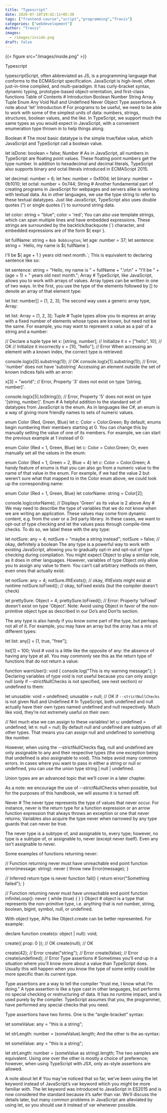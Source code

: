 ```yaml
---
title: "Typescript"
date: 2020-07-10T19:42:11+05:30
tags: ["frontend-course","script","programming","Travis"]
categories: ["webdevelopment"]
Author: "Travis"
images:
  - /images/inside.png
draft: false
---
```


{{< figure src="/images/inside.png" >}}

Typescript

typescriptScript, often abbreviated as JS, is a programming language that conforms to the ECMAScript specification. JavaScript is high-level, often just-in-time compiled, and multi-paradigm. It has curly-bracket syntax, dynamic typing, prototype-based object-orientation, and first-class functions
Table of Contents #
Introduction
Boolean
Number
String
Array
Tuple
Enum
Any
Void
Null and Undefined
Never
Object
Type assertions
A note about ‘let’
Introduction #
For programs to be useful, we need to be able to work with some of the simplest units of data: numbers, strings, structures, boolean values, and the like. In TypeScript, we support much the same types as you would expect in JavaScript, with a convenient enumeration type thrown in to help things along.

Boolean #
The most basic datatype is the simple true/false value, which JavaScript and TypeScript call a boolean value.

let isDone: boolean = false;
Number #
As in JavaScript, all numbers in TypeScript are floating point values. These floating point numbers get the type number. In addition to hexadecimal and decimal literals, TypeScript also supports binary and octal literals introduced in ECMAScript 2015.

let decimal: number = 6;
let hex: number = 0xf00d;
let binary: number = 0b1010;
let octal: number = 0o744;
String #
Another fundamental part of creating programs in JavaScript for webpages and servers alike is working with textual data. As in other languages, we use the type string to refer to these textual datatypes. Just like JavaScript, TypeScript also uses double quotes (") or single quotes (') to surround string data.

let color: string = "blue";
color = 'red';
You can also use template strings, which can span multiple lines and have embedded expressions. These strings are surrounded by the backtick/backquote (`) character, and embedded expressions are of the form ${ expr }.

let fullName: string = `Bob Bobbington`;
let age: number = 37;
let sentence: string = `Hello, my name is ${ fullName }.

I'll be ${ age + 1 } years old next month.`;
This is equivalent to declaring sentence like so:

let sentence: string = "Hello, my name is " + fullName + ".\n\n" +
    "I'll be " + (age + 1) + " years old next month.";
Array #
TypeScript, like JavaScript, allows you to work with arrays of values. Array types can be written in one of two ways. In the first, you use the type of the elements followed by [] to denote an array of that element type:

let list: number[] = [1, 2, 3];
The second way uses a generic array type, Array<elemType>:

let list: Array<number> = [1, 2, 3];
Tuple #
Tuple types allow you to express an array with a fixed number of elements whose types are known, but need not be the same. For example, you may want to represent a value as a pair of a string and a number:

// Declare a tuple type
let x: [string, number];
// Initialize it
x = ["hello", 10]; // OK
// Initialize it incorrectly
x = [10, "hello"]; // Error
When accessing an element with a known index, the correct type is retrieved:

console.log(x[0].substring(1)); // OK
console.log(x[1].substring(1)); // Error, 'number' does not have 'substring'
Accessing an element outside the set of known indices fails with an error:

x[3] = "world"; // Error, Property '3' does not exist on type '[string, number]'.

console.log(x[5].toString()); // Error, Property '5' does not exist on type '[string, number]'.
Enum #
A helpful addition to the standard set of datatypes from JavaScript is the enum. As in languages like C#, an enum is a way of giving more friendly names to sets of numeric values.

enum Color {Red, Green, Blue}
let c: Color = Color.Green;
By default, enums begin numbering their members starting at 0. You can change this by manually setting the value of one of its members. For example, we can start the previous example at 1 instead of 0:

enum Color {Red = 1, Green, Blue}
let c: Color = Color.Green;
Or, even manually set all the values in the enum:

enum Color {Red = 1, Green = 2, Blue = 4}
let c: Color = Color.Green;
A handy feature of enums is that you can also go from a numeric value to the name of that value in the enum. For example, if we had the value 2 but weren’t sure what that mapped to in the Color enum above, we could look up the corresponding name:

enum Color {Red = 1, Green, Blue}
let colorName: string = Color[2];

console.log(colorName); // Displays 'Green' as its value is 2 above
Any #
We may need to describe the type of variables that we do not know when we are writing an application. These values may come from dynamic content, e.g. from the user or a 3rd party library. In these cases, we want to opt-out of type checking and let the values pass through compile-time checks. To do so, we label these with the any type:

let notSure: any = 4;
notSure = "maybe a string instead";
notSure = false; // okay, definitely a boolean
The any type is a powerful way to work with existing JavaScript, allowing you to gradually opt-in and opt-out of type checking during compilation. You might expect Object to play a similar role, as it does in other languages. However, variables of type Object only allow you to assign any value to them. You can’t call arbitrary methods on them, even ones that actually exist:

let notSure: any = 4;
notSure.ifItExists(); // okay, ifItExists might exist at runtime
notSure.toFixed(); // okay, toFixed exists (but the compiler doesn't check)

let prettySure: Object = 4;
prettySure.toFixed(); // Error: Property 'toFixed' doesn't exist on type 'Object'.
Note: Avoid using Object in favor of the non-primitive object type as described in our Do’s and Don’ts section.

The any type is also handy if you know some part of the type, but perhaps not all of it. For example, you may have an array but the array has a mix of different types:

let list: any[] = [1, true, "free"];

list[1] = 100;
Void #
void is a little like the opposite of any: the absence of having any type at all. You may commonly see this as the return type of functions that do not return a value:

function warnUser(): void {
    console.log("This is my warning message");
}
Declaring variables of type void is not useful because you can only assign null (only if --strictNullChecks is not specified, see next section) or undefined to them:

let unusable: void = undefined;
unusable = null; // OK if `--strictNullChecks` is not given
Null and Undefined #
In TypeScript, both undefined and null actually have their own types named undefined and null respectively. Much like void, they’re not extremely useful on their own:

// Not much else we can assign to these variables!
let u: undefined = undefined;
let n: null = null;
By default null and undefined are subtypes of all other types. That means you can assign null and undefined to something like number.

However, when using the --strictNullChecks flag, null and undefined are only assignable to any and their respective types (the one exception being that undefined is also assignable to void). This helps avoid many common errors. In cases where you want to pass in either a string or null or undefined, you can use the union type string | null | undefined.

Union types are an advanced topic that we’ll cover in a later chapter.

As a note: we encourage the use of --strictNullChecks when possible, but for the purposes of this handbook, we will assume it is turned off.

Never #
The never type represents the type of values that never occur. For instance, never is the return type for a function expression or an arrow function expression that always throws an exception or one that never returns; Variables also acquire the type never when narrowed by any type guards that can never be true.

The never type is a subtype of, and assignable to, every type; however, no type is a subtype of, or assignable to, never (except never itself). Even any isn’t assignable to never.

Some examples of functions returning never:

// Function returning never must have unreachable end point
function error(message: string): never {
    throw new Error(message);
}

// Inferred return type is never
function fail() {
    return error("Something failed");
}

// Function returning never must have unreachable end point
function infiniteLoop(): never {
    while (true) {
    }
}
Object #
object is a type that represents the non-primitive type, i.e. anything that is not number, string, boolean, bigint, symbol, null, or undefined.

With object type, APIs like Object.create can be better represented. For example:

declare function create(o: object | null): void;

create({ prop: 0 }); // OK
create(null); // OK

create(42); // Error
create("string"); // Error
create(false); // Error
create(undefined); // Error
Type assertions #
Sometimes you’ll end up in a situation where you’ll know more about a value than TypeScript does. Usually this will happen when you know the type of some entity could be more specific than its current type.

Type assertions are a way to tell the compiler “trust me, I know what I’m doing.” A type assertion is like a type cast in other languages, but performs no special checking or restructuring of data. It has no runtime impact, and is used purely by the compiler. TypeScript assumes that you, the programmer, have performed any special checks that you need.

Type assertions have two forms. One is the “angle-bracket” syntax:

let someValue: any = "this is a string";

let strLength: number = (<string>someValue).length;
And the other is the as-syntax:

let someValue: any = "this is a string";

let strLength: number = (someValue as string).length;
The two samples are equivalent. Using one over the other is mostly a choice of preference; however, when using TypeScript with JSX, only as-style assertions are allowed.

A note about let #
You may’ve noticed that so far, we’ve been using the let keyword instead of JavaScript’s var keyword which you might be more familiar with. The let keyword was introduced to JavaScript in ES2015 and is now considered the standard because it’s safer than var. We’ll discuss the details later, but many common problems in JavaScript are alleviated by using let, so you should use it instead of var whenever possible.